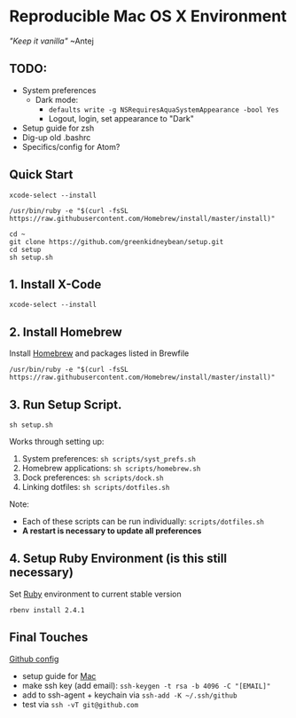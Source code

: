 # Reproducible Mac OS X Environment
_"Keep it vanilla"_ ~Antej

## TODO:
* System preferences
    * Dark mode: 
         * ```defaults write -g NSRequiresAquaSystemAppearance -bool Yes```
         * Logout, login, set appearance to "Dark"
* Setup guide for zsh
* Dig-up old .bashrc
* Specifics/config for Atom?

## Quick Start

```
xcode-select --install

/usr/bin/ruby -e "$(curl -fsSL https://raw.githubusercontent.com/Homebrew/install/master/install)"

cd ~
git clone https://github.com/greenkidneybean/setup.git
cd setup
sh setup.sh
```


## 1. Install X-Code

```
xcode-select --install
```

## 2. Install Homebrew

Install [Homebrew](https://brew.sh/) and packages listed in Brewfile

```
/usr/bin/ruby -e "$(curl -fsSL https://raw.githubusercontent.com/Homebrew/install/master/install)"
```

## 3. Run Setup Script. 

```
sh setup.sh
```

Works through setting up:
1. System preferences: `sh scripts/syst_prefs.sh`
2. Homebrew applications: `sh scripts/homebrew.sh`
3. Dock preferences: `sh scripts/dock.sh`
4. Linking dotfiles: `sh scripts/dotfiles.sh`

Note: 
* Each of these scripts can be run individually: `scripts/dotfiles.sh`
* **A restart is necessary to update all preferences**

## 4. Setup Ruby Environment (is this still necessary)

Set [Ruby](https://www.ruby-lang.org/en/downloads/) environment to current stable version

```
rbenv install 2.4.1
```

## Final Touches

[Github config](https://help.github.com/articles/adding-a-new-ssh-key-to-your-github-account/)
* setup guide for [Mac](http://burnedpixel.com/blog/setting-up-git-and-github-on-your-mac/)
* make ssh key (add email): `ssh-keygen -t rsa -b 4096 -C "[EMAIL]"`
* add to ssh-agent + keychain via `ssh-add -K ~/.ssh/github`
* test via `ssh -vT git@github.com`

